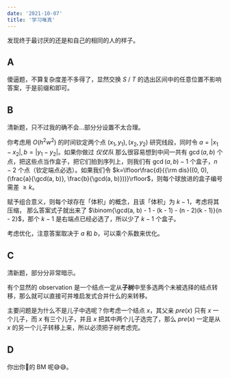 ```yaml
---
date: '2021-10-07'
title: '学习唯真'
---
```


发现终于最讨厌的还是和自己的相同的人的样子。

## A

傻逼题，不算复杂度差不多得了，显然交换 $S$ / $T$ 的选出区间中的任意位置不影响答案，于是前缀和即可。

## B

清新题，只不过我的确不会...部分分设置不太合理。

你考虑用 $O(h ^ 2 w ^ 2)$ 的时间钦定两个点 $(x_1, y_1), (x_2, y_2)$ 研究线段，同时令 $a = |x_1 - x_2|, b = |y_1 - y_2|$。如果你做过 *仪仗队* 那么很容易想到中间一共有 $\gcd(a, b)$ 个点，把这些点当作盒子，把它们拍到序列上，则我们有 $\gcd(a, b) - 1$ 个盒子，$n - 2$ 个点（钦定端点必选）。如果我们令 $k=\lfloor\frac{d}{{\rm dis}((0, 0), (\frac{a}{\gcd(a, b)}, \frac{b}{\gcd(a, b)}))}\rfloor$，则每个球放进的盒子编号需差 $\geqslant k$。

赋予组合意义，则每个球存在「体积」的概念，且该「体积」为 $k - 1$，考虑将其压缩， 那么答案式子就出来了 $\binom{\gcd(a, b) - 1 - (k - 1) - (n - 2)(k - 1)}{n - 2}$，那个 $k - 1$ 是右端点已经必选了，所以少了 $k - 1$ 个盒子。

考虑优化，注意答案取决于 $a$ 和 $b$，可以乘个系数来优化。

## C

清新题，部分分非常暗示。

有个显然的 observation 是一个结点一定从**子树**中至多选两个未被选择的结点转移，那么就可以直接可并堆启发式合并什么的来转移。

主要问题是为什么不是儿子中选呢？你考虑一个结点 $x$，其父亲 $pre(x)$ 只有 $x$ 一个儿子，而 $x$ 有三个儿子，并且 $x$ 把其中两个儿子选完了，那么 $pre(x)$ 一定是从 $x$ 的另一个儿子转移上来，所以必须把子树考虑完。

## D

你出你🐎的 BM 呢😅😅。